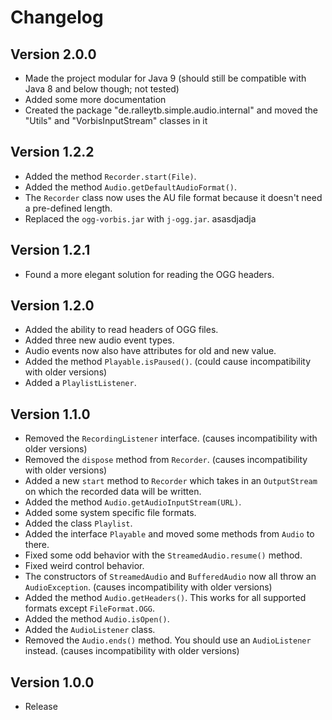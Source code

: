 # Changelog
## Version 2.0.0
- Made the project modular for Java 9 (should still be compatible with Java 8 and below though; not tested)
- Added some more documentation
- Created the package "de.ralleytb.simple.audio.internal" and moved the "Utils" and "VorbisInputStream" classes in it

## Version 1.2.2
- Added the method `Recorder.start(File)`.
- Added the method `Audio.getDefaultAudioFormat()`.
- The `Recorder` class now uses the AU file format because it doesn't need a pre-defined length.
- Replaced the `ogg-vorbis.jar` with `j-ogg.jar`.
asasdjadja

## Version 1.2.1
- Found a more elegant solution for reading the OGG headers.

## Version 1.2.0
- Added the ability to read headers of OGG files.
- Added three new audio event types.
- Audio events now also have attributes for old and new value.
- Added the method `Playable.isPaused()`. (could cause incompatibility with older versions)
- Added a `PlaylistListener`.

## Version 1.1.0
- Removed the `RecordingListener` interface. (causes incompatibility with older versions)
- Removed the `dispose` method from `Recorder`. (causes incompatibility with older versions)
- Added a new `start` method to `Recorder` which takes in an `OutputStream` on which the recorded data will be written.
- Added the method `Audio.getAudioInputStream(URL)`.
- Added some system specific file formats.
- Added the class `Playlist`.
- Added the interface `Playable` and moved some methods from `Audio` to there.
- Fixed some odd behavior with the `StreamedAudio.resume()` method.
- Fixed weird control behavior.
- The constructors of `StreamedAudio` and `BufferedAudio` now all throw an `AudioException`. (causes incompatibility with older versions)
- Added the method `Audio.getHeaders()`. This works for all supported formats except `FileFormat.OGG`.
- Added the method `Audio.isOpen()`.
- Added the `AudioListener` class.
- Removed the `Audio.ends()` method. You should use an `AudioListener` instead. (causes incompatibility with older versions)

## Version 1.0.0
- Release